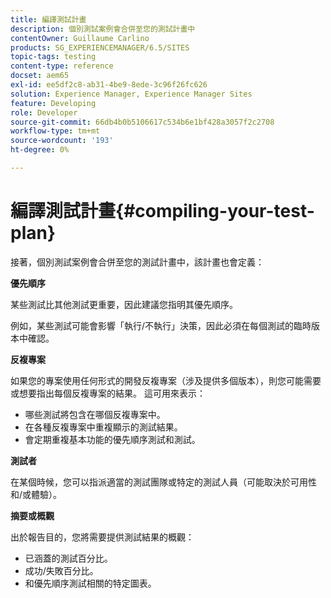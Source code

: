 ```yaml
---
title: 編譯測試計畫
description: 個別測試案例會合併至您的測試計畫中
contentOwner: Guillaume Carlino
products: SG_EXPERIENCEMANAGER/6.5/SITES
topic-tags: testing
content-type: reference
docset: aem65
exl-id: ee5df2c8-ab31-4be9-8ede-3c96f26fc626
solution: Experience Manager, Experience Manager Sites
feature: Developing
role: Developer
source-git-commit: 66db4b0b5106617c534b6e1bf428a3057f2c2708
workflow-type: tm+mt
source-wordcount: '193'
ht-degree: 0%

---
```


# 編譯測試計畫{#compiling-your-test-plan}

接著，個別測試案例會合併至您的測試計畫中，該計畫也會定義：

**優先順序**

某些測試比其他測試更重要，因此建議您指明其優先順序。

例如，某些測試可能會影響「執行/不執行」決策，因此必須在每個測試的臨時版本中確認。

**反複專案**

如果您的專案使用任何形式的開發反複專案（涉及提供多個版本），則您可能需要或想要指出每個反複專案的結果。 這可用來表示：

* 哪些測試將包含在哪個反複專案中。
* 在各種反複專案中重複顯示的測試結果。
* 會定期重複基本功能的優先順序測試和測試。

**測試者**

在某個時候，您可以指派適當的測試團隊或特定的測試人員（可能取決於可用性和/或體驗）。

**摘要或概觀**

出於報告目的，您將需要提供測試結果的概觀：

* 已涵蓋的測試百分比。
* 成功/失敗百分比。
* 和優先順序測試相關的特定圖表。
